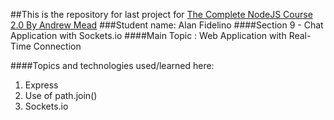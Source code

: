 ##This is the repository for last project for [The Complete NodeJS Course 2.0 By Andrew Mead](https://www.udemy.com/the-complete-web-developer-course-2/)
###Student name: Alan Fidelino
####Section 9 - Chat Application with Sockets.io
####Main Topic : Web Application with Real-Time Connection

####Topics and technologies used/learned here:
1. Express
2. Use of path.join()
3. Sockets.io